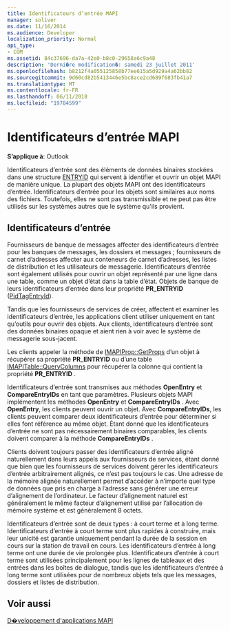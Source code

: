 ```yaml
---
title: Identificateurs d’entrée MAPI
manager: soliver
ms.date: 11/16/2014
ms.audience: Developer
localization_priority: Normal
api_type:
- COM
ms.assetid: 84c37696-da7a-42e0-b8c0-29658a6c9a48
description: 'Derni�re modification�: samedi 23 juillet 2011'
ms.openlocfilehash: b8212f4a055125858b77ee615a5d929a4a62bb82
ms.sourcegitcommit: 9d60cd82b5413446e5bc8ace2cd689f683fb41a7
ms.translationtype: MT
ms.contentlocale: fr-FR
ms.lasthandoff: 06/11/2018
ms.locfileid: "19784599"
---
```

# <a name="mapi-entry-identifiers"></a>Identificateurs d’entrée MAPI

  
  
**S’applique à**: Outlook 
  
Identificateurs d’entrée sont des éléments de données binaires stockées dans une structure [ENTRYID](entryid.md) qui servent à identifier et ouvrir un objet MAPI de manière unique. La plupart des objets MAPI ont des identificateurs d’entrée. Identificateurs d’entrée pour les objets sont similaires aux noms des fichiers. Toutefois, elles ne sont pas transmissible et ne peut pas être utilisés sur les systèmes autres que le système qu'ils provient. 
  
## <a name="entry-identifiers"></a>Identificateurs d’entrée

Fournisseurs de banque de messages affecter des identificateurs d’entrée pour les banques de messages, les dossiers et messages ; fournisseurs de carnet d’adresses affecter aux conteneurs de carnet d’adresses, les listes de distribution et les utilisateurs de messagerie. Identificateurs d’entrée sont également utilisés pour ouvrir un objet représenté par une ligne dans une table, comme un objet d’état dans la table d’état. Objets de banque de leurs identificateurs d’entrée dans leur propriété **PR_ENTRYID** ([PidTagEntryId](pidtagentryid-canonical-property.md)). 
  
Tandis que les fournisseurs de services de créer, affectent et examiner les identificateurs d’entrée, les applications client utiliser uniquement en tant qu’outils pour ouvrir des objets. Aux clients, identificateurs d’entrée sont des données binaires opaque et aient rien à voir avec le système de messagerie sous-jacent. 
  
Les clients appeler la méthode de [IMAPIProp::GetProps](imapiprop-getprops.md) d’un objet à récupérer sa propriété **PR_ENTRYID** ou d’une table [IMAPITable::QueryColumns](imapitable-querycolumns.md) pour récupérer la colonne qui contient la propriété **PR_ENTRYID** . 
  
Identificateurs d’entrée sont transmises aux méthodes **OpenEntry** et **CompareEntryIDs** en tant que paramètres. Plusieurs objets MAPI implémentent les méthodes **OpenEntry** et **CompareEntryIDs** . Avec **OpenEntry**, les clients peuvent ouvrir un objet. Avec **CompareEntryIDs**, les clients peuvent comparer deux identificateurs d’entrée pour déterminer si elles font référence au même objet. Étant donné que les identificateurs d’entrée ne sont pas nécessairement binaires comparables, les clients doivent comparer à la méthode **CompareEntryIDs** . 
  
Clients doivent toujours passer des identificateurs d’entrée aligné naturellement dans leurs appels aux fournisseurs de services, étant donné que bien que les fournisseurs de services doivent gérer les identificateurs d’entrée arbitrairement alignés, ce n’est pas toujours le cas. Une adresse de la mémoire alignée naturellement permet d’accéder à n’importe quel type de données que pris en charge à l’adresse sans générer une erreur d’alignement de l’ordinateur. Le facteur d’alignement naturel est généralement le même facteur d’alignement utilisé par l’allocation de mémoire système et est généralement 8 octets.
  
Identificateurs d’entrée sont de deux types : à court terme et à long terme. Identificateurs d’entrée à court terme sont plus rapides à construire, mais leur unicité est garantie uniquement pendant la durée de la session en cours sur la station de travail en cours. Les identificateurs d’entrée à long terme ont une durée de vie prolongée plus. Identificateurs d’entrée à court terme sont utilisées principalement pour les lignes de tableaux et des entrées dans les boîtes de dialogue, tandis que les identificateurs d’entrée à long terme sont utilisées pour de nombreux objets tels que les messages, dossiers et listes de distribution.
  
## <a name="see-also"></a>Voir aussi



[D�veloppement d'applications MAPI](mapi-application-development.md)

